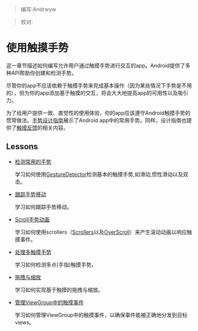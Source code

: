 > 编写:Andrwyw

> 校对:

# 使用触摸手势 #

这一章节描述如何编写允许用户通过触摸手势进行交互的app。Android提供了多种API帮助你创建和检测手势。

尽管你的app不应该依赖于触摸手势来完成基本操作（因为某些情况下手势是不用的），但为你的app添加基于触摸的交互，将会大大地提高app的可用性以及吸引力。

为了给用户提供一致、直觉性的使用体验，你的app应该遵守Android触摸手势的惯常做法。[手势设计指南](http://developer.android.com/design/patterns/gestures.html "手势设计指南")展示了Android app中的常用手势。同样，设计指南也提供了[触摸反馈]()的相关内容。

## Lessons ##

- [检测常用的手势]()

	学习如何使用[GestureDetector]()检测基本的触摸手势,如滑动,惯性滑动以及双击。

- [跟踪手势移动]()

	学习如何跟踪手势移动。
- [Scroll手势动画]()

	学习如何使用scrollers（[Scrollers]()以及[OverScroll]()）来产生滚动动画以响应触摸事件。
- [处理多触摸手势]()
	
	学习如何检测多点(手指)触摸手势。
- [拖拽与缩放]()
	
	学习如何实现基于触摸的拖拽与缩放。
- [管理ViewGroup中的触摸事件]()
	
	学习如何管理ViewGroup中的触摸事件，以确保事件能被正确地分发到目标views。